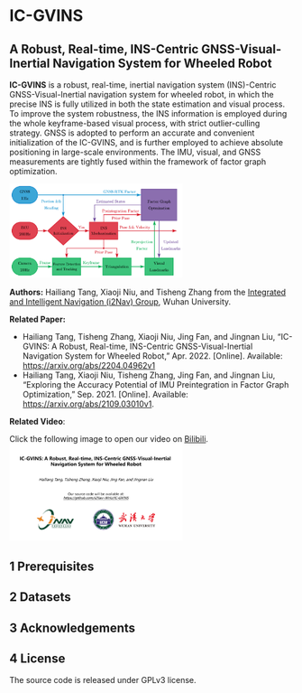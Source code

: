 # IC-GVINS

## A Robust, Real-time, INS-Centric GNSS-Visual-Inertial Navigation System for Wheeled Robot

**IC-GVINS** is a robust, real-time, inertial navigation system (INS)-Centric GNSS-Visual-Inertial navigation system for wheeled robot, in which the precise INS is fully utilized in both the state estimation and visual process. To improve the system robustness, the INS information is employed during the whole keyframe-based visual process, with strict outlier-culling strategy. GNSS is adopted to perform an accurate and convenient initialization of the IC-GVINS, and is further employed to achieve absolute positioning in large-scale environments. The IMU, visual, and GNSS measurements are tightly fused within the framework of factor graph optimization.

<img src="resources/overview.png" alt="overview" style="zoom: 30%;" />

**Authors:** Hailiang Tang, Xiaoji Niu, and Tisheng Zhang from the [Integrated and Intelligent Navigation (i2Nav) Group](http://www.i2nav.com/), Wuhan University.

**Related Paper:**

- Hailiang Tang, Tisheng Zhang, Xiaoji Niu, Jing Fan, and Jingnan Liu, “IC-GVINS: A Robust, Real-time, INS-Centric GNSS-Visual-Inertial Navigation System for Wheeled Robot,” Apr. 2022. [Online]. Available: https://arxiv.org/abs/2204.04962v1
- Hailiang Tang, Xiaoji Niu, Tisheng Zhang, Jing Fan, and Jingnan Liu, “Exploring the Accuracy Potential of IMU Preintegration in Factor Graph Optimization,” Sep. 2021. [Online]. Available: https://arxiv.org/abs/2109.03010v1.

**Related Video**:

Click the following image to open our video on [Bilibili](https://www.bilibili.com/video/BV15a411q71D).
<a href ="https://www.bilibili.com/video/BV15a411q71D"><img src="resources/cover.png" alt="cover" style="zoom: 30%;" /></a>

## 1 Prerequisites



## 2 Datasets



## 3 Acknowledgements



## 4 License

The source code is released under GPLv3 license.
